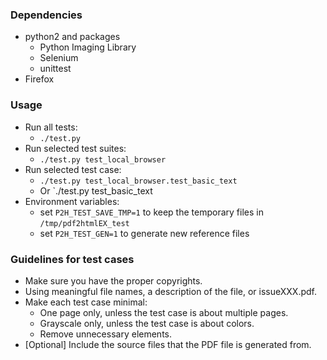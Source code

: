 ### Dependencies

- python2 and packages
  - Python Imaging Library
  - Selenium
  - unittest
- Firefox

### Usage
- Run all tests:
  - `./test.py`
- Run selected test suites:
  - `./test.py test_local_browser`
- Run selected test case:
  - `./test.py test_local_browser.test_basic_text`
  - Or `./test.py test_basic_text
- Environment variables:
  - set `P2H_TEST_SAVE_TMP=1` to keep the temporary files in `/tmp/pdf2htmlEX_test`
  - set `P2H_TEST_GEN=1` to generate new reference files

### Guidelines for test cases

- Make sure you have the proper copyrights.
- Using meaningful file names, a description of the file, or issueXXX.pdf.
- Make each test case minimal:
  - One page only, unless the test case is about multiple pages.
  - Grayscale only, unless the test case is about colors.
  - Remove unnecessary elements.
- [Optional] Include the source files that the PDF file is generated from.

